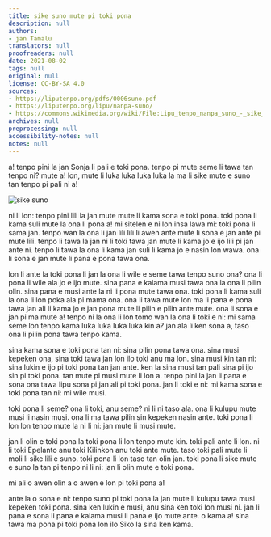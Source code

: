 ```yaml
---
title: sike suno mute pi toki pona
description: null
authors:
- jan Tamalu
translators: null
proofreaders: null
date: 2021-08-02
tags: null
original: null
license: CC-BY-SA 4.0
sources:
- https://liputenpo.org/pdfs/0006suno.pdf
- https://liputenpo.org/lipu/nanpa-suno/
- https://commons.wikimedia.org/wiki/File:Lipu_tenpo_nanpa_suno_-_sike_suno.png
archives: null
preprocessing: null
accessibility-notes: null
notes: null
---
```


a! tenpo pini la jan Sonja li pali e toki pona. tenpo pi mute seme li tawa tan tenpo ni? mute a! lon, mute li luka luka luka luka la ma li sike mute e suno tan tenpo pi pali ni a!

![sike suno](https://upload.wikimedia.org/wikipedia/commons/5/5a/Lipu_tenpo_nanpa_suno_-_sike_suno.png)

ni li lon: tenpo pini lili la jan mute mute li kama sona e toki pona. toki pona li kama suli mute la ona li pona a! mi sitelen e ni lon insa lawa mi: toki pona li sama jan. tenpo wan la ona li jan lili lili li awen ante mute li sona e jan ante pi mute lili. tenpo li tawa la jan ni li toki tawa jan mute li kama jo e ijo lili pi jan ante ni. tenpo li tawa la ona li kama jan suli li kama jo e nasin lon wawa. ona li sona e jan mute li pana e pona tawa ona.

lon li ante la toki pona li jan la ona li wile e seme tawa tenpo suno ona? ona li pona li wile ala jo e ijo mute. sina pana e kalama musi tawa ona la ona li pilin olin. sina pana e musi ante la ni li pona mute tawa ona. toki pona li kama suli la ona li lon poka ala pi mama ona. ona li tawa mute lon ma li pana e pona tawa jan ali li kama jo e jan pona mute li pilin e pilin ante mute. ona li sona e jan pi ma mute a! tenpo ni la ona li lon tomo wan la ona li toki e ni: mi sama seme lon tenpo kama luka luka luka luka kin a? jan ala li ken sona a, taso ona li pilin pona tawa tenpo kama.

sina kama sona e toki pona tan ni: sina pilin pona tawa ona. sina musi kepeken ona, sina toki tawa jan lon ilo toki anu ma lon. sina musi kin tan ni: sina lukin e ijo pi toki pona tan jan ante. ken la sina musi tan pali sina pi ijo sin pi toki pona. tan mute pi musi mute li lon a. tenpo pini la jan li pana e sona ona tawa lipu sona pi jan ali pi toki pona. jan li toki e ni: mi kama sona e toki pona tan ni: mi wile musi.

toki pona li seme? ona li toki, anu seme? ni li ni taso ala. ona li kulupu mute musi li nasin musi. ona li ma tawa pilin sin kepeken nasin ante. toki pona li lon lon tenpo mute la ni li ni: jan mute li musi mute.

jan li olin e toki pona la toki pona li lon tenpo mute kin. toki pali ante li lon. ni li toki Epelanto anu toki Kilinkon anu toki ante mute. taso toki pali mute li moli li sike lili e suno. toki pona li lon taso tan olin jan. toki pona li sike mute e suno la tan pi tenpo ni li ni: jan li olin mute e toki pona.

mi ali o awen olin a o awen e lon pi toki pona a!

ante la o sona e ni: tenpo suno pi toki pona la jan mute li kulupu tawa musi kepeken toki pona. sina ken lukin e musi, anu sina ken toki lon musi ni. jan li pana e sona li pana e kalama musi li pana e ijo mute ante. o kama a! sina tawa ma pona pi toki pona lon ilo Siko la sina ken kama.